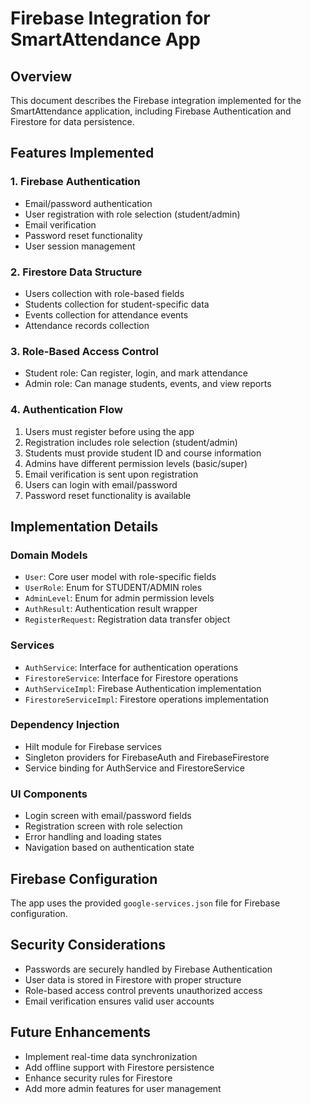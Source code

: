 # Firebase Integration for SmartAttendance App

## Overview
This document describes the Firebase integration implemented for the SmartAttendance application, including Firebase Authentication and Firestore for data persistence.

## Features Implemented

### 1. Firebase Authentication
- Email/password authentication
- User registration with role selection (student/admin)
- Email verification
- Password reset functionality
- User session management

### 2. Firestore Data Structure
- Users collection with role-based fields
- Students collection for student-specific data
- Events collection for attendance events
- Attendance records collection

### 3. Role-Based Access Control
- Student role: Can register, login, and mark attendance
- Admin role: Can manage students, events, and view reports

### 4. Authentication Flow
1. Users must register before using the app
2. Registration includes role selection (student/admin)
3. Students must provide student ID and course information
4. Admins have different permission levels (basic/super)
5. Email verification is sent upon registration
6. Users can login with email/password
7. Password reset functionality is available

## Implementation Details

### Domain Models
- `User`: Core user model with role-specific fields
- `UserRole`: Enum for STUDENT/ADMIN roles
- `AdminLevel`: Enum for admin permission levels
- `AuthResult`: Authentication result wrapper
- `RegisterRequest`: Registration data transfer object

### Services
- `AuthService`: Interface for authentication operations
- `FirestoreService`: Interface for Firestore operations
- `AuthServiceImpl`: Firebase Authentication implementation
- `FirestoreServiceImpl`: Firestore operations implementation

### Dependency Injection
- Hilt module for Firebase services
- Singleton providers for FirebaseAuth and FirebaseFirestore
- Service binding for AuthService and FirestoreService

### UI Components
- Login screen with email/password fields
- Registration screen with role selection
- Error handling and loading states
- Navigation based on authentication state

## Firebase Configuration
The app uses the provided `google-services.json` file for Firebase configuration.

## Security Considerations
- Passwords are securely handled by Firebase Authentication
- User data is stored in Firestore with proper structure
- Role-based access control prevents unauthorized access
- Email verification ensures valid user accounts

## Future Enhancements
- Implement real-time data synchronization
- Add offline support with Firestore persistence
- Enhance security rules for Firestore
- Add more admin features for user management
